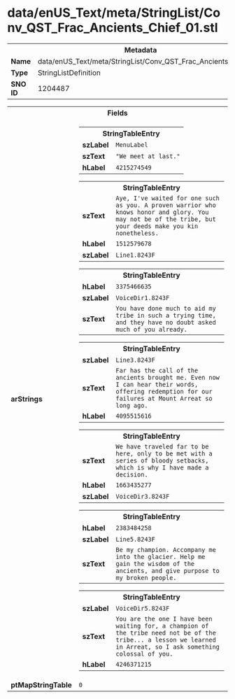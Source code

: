 <h1>data/enUS_Text/meta/StringList/Conv_QST_Frac_Ancients_Chief_01.stl</h1><table><tr><th colspan="100%">Metadata</th></tr><tr><td><b>Name</b></td><td>data/enUS_Text/meta/StringList/Conv_QST_Frac_Ancients_Chief_01.stl</td></tr><tr><td><b>Type</b></td><td>StringListDefinition</td></tr><tr><td><b>SNO ID</b></td><td>1204487</td></tr></table>

<table><tr><th colspan="100%">Fields</th></tr><tr><td><b>arStrings</b></td><td><table><tr><th colspan="100%">StringTableEntry</th></tr><tr><td><b>szLabel</b></td><td><code>MenuLabel</code></td></tr><tr><td><b>szText</b></td><td><code>"We meet at last."</code></td></tr><tr><td><b>hLabel</b></td><td><code>4215274549</code></td></tr></table>


<table><tr><th colspan="100%">StringTableEntry</th></tr><tr><td><b>szText</b></td><td><code>Aye, I've waited for one such as you. A proven warrior who knows honor and glory. You may not be of the tribe, but your deeds make you kin nonetheless.</code></td></tr><tr><td><b>hLabel</b></td><td><code>1512579678</code></td></tr><tr><td><b>szLabel</b></td><td><code>Line1.8243F</code></td></tr></table>


<table><tr><th colspan="100%">StringTableEntry</th></tr><tr><td><b>hLabel</b></td><td><code>3375466635</code></td></tr><tr><td><b>szLabel</b></td><td><code>VoiceDir1.8243F</code></td></tr><tr><td><b>szText</b></td><td><code>You have done much to aid my tribe in such a trying time, and they have no doubt asked much of you already.</code></td></tr></table>


<table><tr><th colspan="100%">StringTableEntry</th></tr><tr><td><b>szLabel</b></td><td><code>Line3.8243F</code></td></tr><tr><td><b>szText</b></td><td><code>Far has the call of the ancients brought me. Even now I can hear their words, offering redemption for our failures at Mount Arreat so long ago.</code></td></tr><tr><td><b>hLabel</b></td><td><code>4095515616</code></td></tr></table>


<table><tr><th colspan="100%">StringTableEntry</th></tr><tr><td><b>szText</b></td><td><code>We have traveled far to be here, only to be met with a series of bloody setbacks, which is why I have made a decision.</code></td></tr><tr><td><b>hLabel</b></td><td><code>1663435277</code></td></tr><tr><td><b>szLabel</b></td><td><code>VoiceDir3.8243F</code></td></tr></table>


<table><tr><th colspan="100%">StringTableEntry</th></tr><tr><td><b>hLabel</b></td><td><code>2383484258</code></td></tr><tr><td><b>szLabel</b></td><td><code>Line5.8243F</code></td></tr><tr><td><b>szText</b></td><td><code>Be my champion. Accompany me into the glacier. Help me gain the wisdom of the ancients, and give purpose to my broken people.</code></td></tr></table>


<table><tr><th colspan="100%">StringTableEntry</th></tr><tr><td><b>szLabel</b></td><td><code>VoiceDir5.8243F</code></td></tr><tr><td><b>szText</b></td><td><code>You are the one I have been waiting for, a champion of the tribe need not be of the tribe... a lesson we learned in Arreat, so I ask something colossal of you.</code></td></tr><tr><td><b>hLabel</b></td><td><code>4246371215</code></td></tr></table>


</td></tr><tr><td><b>ptMapStringTable</b></td><td><code>0</code></td></tr></table>

